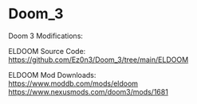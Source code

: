 # Doom_3
Doom 3 Modifications:  

ELDOOM Source Code:  
https://github.com/Ez0n3/Doom_3/tree/main/ELDOOM

ELDOOM Mod Downloads:  
https://www.moddb.com/mods/eldoom  
https://www.nexusmods.com/doom3/mods/1681  
